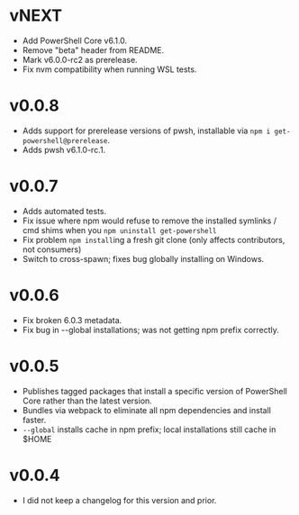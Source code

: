 # vNEXT

* Add PowerShell Core v6.1.0.
* Remove "beta" header from README.
* Mark v6.0.0-rc2 as prerelease.
* Fix nvm compatibility when running WSL tests.

# v0.0.8

* Adds support for prerelease versions of pwsh, installable via `npm i get-powershell@prerelease`.
* Adds pwsh v6.1.0-rc.1.

# v0.0.7

* Adds automated tests.
* Fix issue where npm would refuse to remove the installed symlinks / cmd shims when you `npm uninstall get-powershell`
* Fix problem `npm install`ing a fresh git clone (only affects contributors, not consumers)
* Switch to cross-spawn; fixes bug globally installing on Windows.

# v0.0.6

* Fix broken 6.0.3 metadata.
* Fix bug in --global installations; was not getting npm prefix correctly.

# v0.0.5

* Publishes tagged packages that install a specific version of PowerShell Core rather than the latest version.
* Bundles via webpack to eliminate all npm dependencies and install faster.
* `--global` installs cache in npm prefix; local installations still cache in $HOME

# v0.0.4

* I did not keep a changelog for this version and prior.
